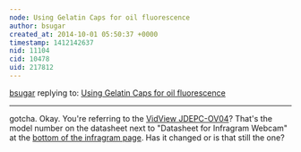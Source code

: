 ```yaml
---
node: Using Gelatin Caps for oil fluorescence
author: bsugar
created_at: 2014-10-01 05:50:37 +0000
timestamp: 1412142637
nid: 11104
cid: 10478
uid: 217812
---
```




[bsugar](../profile/bsugar) replying to: [Using Gelatin Caps for oil fluorescence](../notes/mathew/09-05-2014/using-gelatin-caps-for-oil-fluorescence)

----
gotcha.  Okay.  You're referring to the [VidView JDEPC-OV04](http://www.szsjd.com/en/detail-66.html)?  That's the model number on the datasheet next to "Datasheet for Infragram Webcam" at the [bottom of the infragram page](http://publiclab.org/wiki/infragram#Datasheets).   Has it changed or is that still the one?
